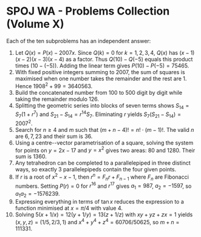 # SPOJ WA - Problems Collection (Volume X)

Each of the ten subproblems has an independent answer:

1. Let $Q(x)=P(x)-2007x$.  Since $Q(k)=0$ for $k=1,2,3,4$, $Q(x)$ has
   $(x-1)(x-2)(x-3)(x-4)$ as a factor.  Thus $Q(10)-Q(-5)$ equals this
   product times $(10-(-5))$.  Adding the linear term gives
   $P(10)-P(-5)=75465$.
2. With fixed positive integers summing to $2007$, the sum of squares is
   maximised when one number takes the remainder and the rest are $1$.
   Hence $1908^2+99=3640563$.
3. Build the concatenated number from $100$ to $500$ digit by digit while
   taking the remainder modulo $126$.
4. Splitting the geometric series into blocks of seven terms shows
   $S_{14}=S_7(1+r^7)$ and $S_{21}-S_{14}=r^{14}S_7$.  Eliminating $r$
   yields $S_7(S_{21}-S_{14})=2007^2$.
5. Search for $n\ge4$ and $m$ such that $(m+n-4)! = n!\cdot(m-1)!$.
   The valid $n$ are $6,7,23$ and their sum is $36$.
6. Using a centre--vector parametrisation of a square, solving the system
   for points on $y=2x-17$ and $y=x^2$ gives two areas: $80$ and $1280$.
   Their sum is $1360$.
7. Any tetrahedron can be completed to a parallelepiped in three distinct
   ways, so exactly $3$ parallelepipeds contain the four given points.
8. If $r$ is a root of $x^2-x-1$, then $r^n=F_n r+F_{n-1}$ where $F_n$
   are Fibonacci numbers.  Setting $P(r)=0$ for $r^{16}$ and $r^{17}$
   gives $a_1=987$, $a_2=-1597$, so $a_1a_2=-1576239$.
9. Expressing everything in terms of $\tan x$ reduces the expression to a
   function minimised at $x=\pi/4$ with value $4$.
10. Solving $5(x+1/x)=12(y+1/y)=13(z+1/z)$ with $xy+yz+zx=1$ yields
    $(x,y,z)=(1/5,2/3,1)$ and $x^4+y^4+z^4=60706/50625$, so $m+n=111331$.
